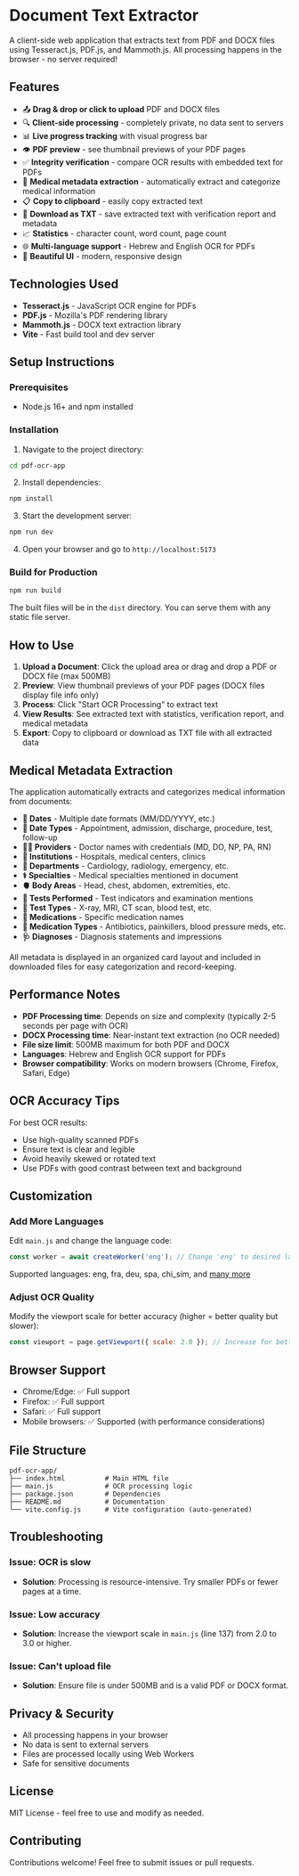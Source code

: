 # Document Text Extractor

A client-side web application that extracts text from PDF and DOCX files using Tesseract.js, PDF.js, and Mammoth.js. All processing happens in the browser - no server required!

## Features

- 📤 **Drag & drop or click to upload** PDF and DOCX files
- 🔍 **Client-side processing** - completely private, no data sent to servers
- 📊 **Live progress tracking** with visual progress bar
- 👁️ **PDF preview** - see thumbnail previews of your PDF pages
- ✅ **Integrity verification** - compare OCR results with embedded text for PDFs
- 🏥 **Medical metadata extraction** - automatically extract and categorize medical information
- 📋 **Copy to clipboard** - easily copy extracted text
- 💾 **Download as TXT** - save extracted text with verification report and metadata
- 📈 **Statistics** - character count, word count, page count
- 🌐 **Multi-language support** - Hebrew and English OCR for PDFs
- 🎨 **Beautiful UI** - modern, responsive design

## Technologies Used

- **Tesseract.js** - JavaScript OCR engine for PDFs
- **PDF.js** - Mozilla's PDF rendering library
- **Mammoth.js** - DOCX text extraction library
- **Vite** - Fast build tool and dev server

## Setup Instructions

### Prerequisites

- Node.js 16+ and npm installed

### Installation

1. Navigate to the project directory:
```bash
cd pdf-ocr-app
```

2. Install dependencies:
```bash
npm install
```

3. Start the development server:
```bash
npm run dev
```

4. Open your browser and go to `http://localhost:5173`

### Build for Production

```bash
npm run build
```

The built files will be in the `dist` directory. You can serve them with any static file server.

## How to Use

1. **Upload a Document**: Click the upload area or drag and drop a PDF or DOCX file (max 500MB)
2. **Preview**: View thumbnail previews of your PDF pages (DOCX files display file info only)
3. **Process**: Click "Start OCR Processing" to extract text
4. **View Results**: See extracted text with statistics, verification report, and medical metadata
5. **Export**: Copy to clipboard or download as TXT file with all extracted data

## Medical Metadata Extraction

The application automatically extracts and categorizes medical information from documents:

- **📅 Dates** - Multiple date formats (MM/DD/YYYY, etc.)
- **📆 Date Types** - Appointment, admission, discharge, procedure, test, follow-up
- **👨‍⚕️ Providers** - Doctor names with credentials (MD, DO, NP, PA, RN)
- **🏥 Institutions** - Hospitals, medical centers, clinics
- **🏢 Departments** - Cardiology, radiology, emergency, etc.
- **⚕️ Specialties** - Medical specialties mentioned in document
- **🫀 Body Areas** - Head, chest, abdomen, extremities, etc.
- **🔬 Tests Performed** - Test indicators and examination mentions
- **🧪 Test Types** - X-ray, MRI, CT scan, blood test, etc.
- **💊 Medications** - Specific medication names
- **💉 Medication Types** - Antibiotics, painkillers, blood pressure meds, etc.
- **🩺 Diagnoses** - Diagnosis statements and impressions

All metadata is displayed in an organized card layout and included in downloaded files for easy categorization and record-keeping.

## Performance Notes

- **PDF Processing time**: Depends on size and complexity (typically 2-5 seconds per page with OCR)
- **DOCX Processing time**: Near-instant text extraction (no OCR needed)
- **File size limit**: 500MB maximum for both PDF and DOCX
- **Languages**: Hebrew and English OCR support for PDFs
- **Browser compatibility**: Works on modern browsers (Chrome, Firefox, Safari, Edge)

## OCR Accuracy Tips

For best OCR results:
- Use high-quality scanned PDFs
- Ensure text is clear and legible
- Avoid heavily skewed or rotated text
- Use PDFs with good contrast between text and background

## Customization

### Add More Languages

Edit `main.js` and change the language code:

```javascript
const worker = await createWorker('eng'); // Change 'eng' to desired language
```

Supported languages: eng, fra, deu, spa, chi_sim, and [many more](https://tesseract-ocr.github.io/tessdoc/Data-Files-in-different-versions.html)

### Adjust OCR Quality

Modify the viewport scale for better accuracy (higher = better quality but slower):

```javascript
const viewport = page.getViewport({ scale: 2.0 }); // Increase for better quality
```

## Browser Support

- Chrome/Edge: ✅ Full support
- Firefox: ✅ Full support
- Safari: ✅ Full support
- Mobile browsers: ✅ Supported (with performance considerations)

## File Structure

```
pdf-ocr-app/
├── index.html          # Main HTML file
├── main.js             # OCR processing logic
├── package.json        # Dependencies
├── README.md           # Documentation
└── vite.config.js      # Vite configuration (auto-generated)
```

## Troubleshooting

### Issue: OCR is slow
- **Solution**: Processing is resource-intensive. Try smaller PDFs or fewer pages at a time.

### Issue: Low accuracy
- **Solution**: Increase the viewport scale in `main.js` (line 137) from 2.0 to 3.0 or higher.

### Issue: Can't upload file
- **Solution**: Ensure file is under 500MB and is a valid PDF or DOCX format.

## Privacy & Security

- All processing happens in your browser
- No data is sent to external servers
- Files are processed locally using Web Workers
- Safe for sensitive documents

## License

MIT License - feel free to use and modify as needed.

## Contributing

Contributions welcome! Feel free to submit issues or pull requests.
